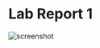 # Lab Report 1

![screenshot](<img width="495" alt="Screenshot 2022-04-07 at 9 10 04 AM" src="https://user-images.githubusercontent.com/103202818/162248674-c52c0875-e05b-4d1b-8e80-38f83173f891.png">)